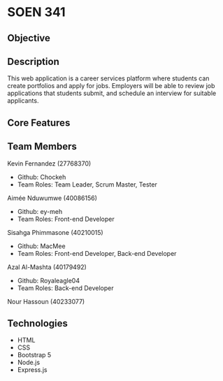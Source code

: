 # SOEN 341

## Objective

## Description

This web application is a career services platform where students can create portfolios and apply for jobs. Employers will be able to review job applications that students submit, and schedule an interview for suitable applicants.

## Core Features

## Team Members
 
Kevin Fernandez (27768370)
* Github: Chockeh
* Team Roles: Team Leader, Scrum Master, Tester

Aimée Nduwumwe (40086156) 
* Github: ey-meh
* Team Roles: Front-end Developer

Sisahga Phimmasone (40210015) 
* Github: MacMee 
* Team Roles: Front-end Developer, Back-end Developer

Azal Al-Mashta (40179492)
* Github: Royaleagle04
* Team Roles: Back-end Developer

Nour Hassoun (40233077)

## Technologies

* HTML
* CSS
* Bootstrap 5
* Node.js
* Express.js
